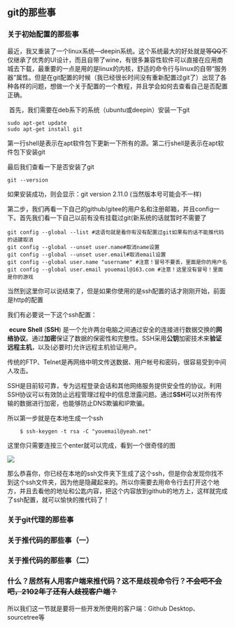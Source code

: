 ## git的那些事

### 关于初始配置的那些事

​	最近，我又重装了一个linux系统—deepin系统。这个系统最大的好处就是~~等QQ~~不仅继承了优秀的UI设计，而且自带了wine，有很多兼容性软件可以直接在应用商城去下载，最重要的一点是用的是linux的内核，舒适的命令行与linux的自带“服务器”属性。但是在git配置的时候（我已经很长时间没有重新配置过git了）出现了各种各样的问题，想做一个关于配置的一个教程，并且学会如何去查看自己是否配置正确。

​	首先，我们需要在deb系下的系统（ubuntu或deepin）安装一下git

```shell
sudo apt-get update 
sudo apt-get install git
```

第一行shell是表示在apt软件包下更新一下所有的源。第二行shell是表示在apt软件包下安装git

最后我们查看一下是否安装了git

```shell
git --version
```

如果安装成功，则会显示：git version 2.11.0  (当然版本号可能会不一样)

​	第二步，我们再看一下自己的github/gitee的用户名和注册邮箱，并且config一下。首先我们看一下自己以前有没有挂载过git(新系统的话就暂时不需要了

```shell
git config --global --list #这语句就是看你有没有配置过git如果有的话不能推代码的话建取消
git config --global --unset user.name#取消name设置
git config --global --unset user.email#取消email设置
git config --global user.name "username" #注意！冒号不要丢，里面是你的用户名
git config --global user.email youemail@163.com #注意！这里没有冒号！里面是你的游戏
```

当然到这里你可以说结束了，但是如果你使用的是ssh配置的话才刚刚开始，前面是http的配置

我们有必要说一下这个ssh配置：

​        **ecure Shell** (**SSH**) 是一个允许两台电脑之间通过安全的连接进行数据交换的**网络协议**。通过**加密**保证了数据的保密性和完整性。SSH采用**公钥**加密技术来**验证远程主机**，以及(必要时)允许远程主机验证用户。

​	传统的FTP、Telnet是再网络中明文传送数据、用户帐号和密码，很容易受到中间人攻击。

​	SSH是目前较可靠，专为远程登录会话和其他网络服务提供安全性的协议。利用SSH协议可以有效防止远程管理过程中的信息泄露问题。通过**SSH**可以对所有传输的数据进行加密，也能够防止DNS欺骗和IP欺骗。

所以第一步就是在本地生成一个ssh 

```shell
    $ ssh-keygen -t rsa -C "youemail@yeah.net"
```

这里你只需要连按三个enter就可以完成，看到一个很奇怪的图

 ![](https://imgchr.com/i/06RR6U)

那么恭喜你，你已经在本地的ssh文件夹下生成了这个ssh，但是你会发现你找不到这个ssh文件夹，因为他是隐藏起来的。所以你需要去用命令行去打开这个地方，并且去看他的地址和公匙内容，把这个内容放到github的地方上，这样就完成了ssh配置，就可以愉快的推代码了！

### 关于git代理的那些事

### 关于推代码的那些事（一）

### 关于推代码的那些事（二）

### 什么？居然有人用客户端来推代码？这不是歧视命令行？~~不会吧不会吧，2102年了还有人歧视客户端？~~

所以我们这一节就是要将一些开发所使用的客户端：Github Desktop、sourcetree等



 

 

 




